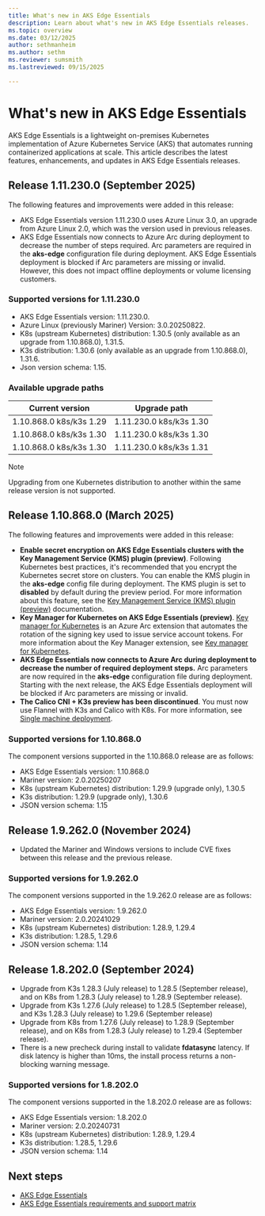 ```yaml
---
title: What's new in AKS Edge Essentials
description: Learn about what's new in AKS Edge Essentials releases.
ms.topic: overview
ms.date: 03/12/2025
author: sethmanheim
ms.author: sethm 
ms.reviewer: sumsmith
ms.lastreviewed: 09/15/2025

---
```


# What's new in AKS Edge Essentials

AKS Edge Essentials is a lightweight on-premises Kubernetes implementation of Azure Kubernetes Service (AKS) that automates running containerized applications at scale. This article describes the latest features, enhancements, and updates in AKS Edge Essentials releases.

## Release 1.11.230.0 (September 2025)

The following features and improvements were added in this release:

- AKS Edge Essentials version 1.11.230.0 uses Azure Linux 3.0, an upgrade from Azure Linux 2.0, which was the version used in previous releases.
- AKS Edge Essentials now connects to Azure Arc during deployment to decrease the number of steps required. Arc parameters are required in the **aks-edge** configuration file during deployment. AKS Edge Essentials deployment is blocked if Arc parameters are missing or invalid. However, this does not impact offline deployments or volume licensing customers.

### Supported versions for 1.11.230.0

- AKS Edge Essentials version: 1.11.230.0.
- Azure Linux (previously Mariner) Version: 3.0.20250822.
- K8s (upstream Kubernetes) distribution: 1.30.5 (only available as an upgrade from 1.10.868.0), 1.31.5.
- K3s distribution: 1.30.6 (only available as an upgrade from 1.10.868.0), 1.31.6.
- Json version schema: 1.15.

### Available upgrade paths

| Current version         | Upgrade path            |
|-------------------------|-------------------------|
| 1.10.868.0 k8s/k3s 1.29 | 1.11.230.0 k8s/k3s 1.30 |
| 1.10.868.0 k8s/k3s 1.30 | 1.11.230.0 k8s/k3s 1.30 |
| 1.10.868.0 k8s/k3s 1.30 | 1.11.230.0 k8s/k3s 1.31 |

> [!NOTE]  
> Upgrading from one Kubernetes distribution to another within the same release version is not supported.

## Release 1.10.868.0 (March 2025)

The following features and improvements were added in this release:

- **Enable secret encryption on AKS Edge Essentials clusters with the Key Management Service (KMS) plugin (preview)**. Following Kubernetes best practices, it's recommended that you encrypt the Kubernetes secret store on clusters. You can enable the KMS plugin in the **aks-edge** config file during deployment. The KMS plugin is set to **disabled** by default during the preview period. For more information about this feature, see the [Key Management Service (KMS) plugin (preview)](aks-edge-howto-secret-encryption.md) documentation.
- **Key Manager for Kubernetes on AKS Edge Essentials (preview)**. [Key manager for Kubernetes](aks-edge-howto-key-manager.md) is an Azure Arc extension that automates the rotation of the signing key used to issue service account tokens. For more information about the Key Manager extension, see [Key manager for Kubernetes](aks-edge-howto-key-manager.md).
- **AKS Edge Essentials now connects to Azure Arc during deployment to decrease the number of required deployment steps.** Arc parameters are now required in the **aks-edge** configuration file during deployment. Starting with the next release, the AKS Edge Essentials deployment will be blocked if Arc parameters are missing or invalid.
- **The Calico CNI + K3s preview has been discontinued**. You must now use Flannel with K3s and Calico with K8s. For more information, see [Single machine deployment](aks-edge-howto-single-node-deployment.md#step-1-single-machine-configuration-parameters).

### Supported versions for 1.10.868.0

The component versions supported in the 1.10.868.0 release are as follows:

- AKS Edge Essentials version: 1.10.868.0
- Mariner version: 2.0.20250207
- K8s (upstream Kubernetes) distribution: 1.29.9 (upgrade only), 1.30.5
- K3s distribution: 1.29.9 (upgrade only), 1.30.6
- JSON version schema: 1.15

## Release 1.9.262.0 (November 2024)

- Updated the Mariner and Windows versions to include CVE fixes between this release and the previous release.

### Supported versions for 1.9.262.0

The component versions supported in the 1.9.262.0 release are as follows:

- AKS Edge Essentials version: 1.9.262.0
- Mariner version: 2.0.20241029
- K8s (upstream Kubernetes) distribution: 1.28.9, 1.29.4
- K3s distribution: 1.28.5, 1.29.6
- JSON version schema: 1.14

## Release 1.8.202.0 (September 2024)

- Upgrade from K3s 1.28.3 (July release) to 1.28.5 (September release), and on K8s from 1.28.3 (July release) to 1.28.9 (September release).
- Upgrade from K3s 1.27.6 (July release) to 1.28.5 (September release), and K3s 1.28.3 (July release) to 1.29.6 (September release)
- Upgrade from K8s from 1.27.6 (July release) to 1.28.9 (September release), and on K8s from 1.28.3 (July release) to 1.29.4 (September release).
- There is a new precheck during install to validate **fdatasync** latency. If disk latency is higher than 10ms, the install process returns a non-blocking warning message.

### Supported versions for 1.8.202.0

The component versions supported in the 1.8.202.0 release are as follows:

- AKS Edge Essentials version: 1.8.202.0
- Mariner version: 2.0.20240731
- K8s (upstream Kubernetes) distribution: 1.28.9, 1.29.4
- K3s distribution: 1.28.5, 1.29.6
- JSON version schema: 1.14

## Next steps

- [AKS Edge Essentials](aks-edge-overview.md)
- [AKS Edge Essentials requirements and support matrix](aks-edge-system-requirements.md)
